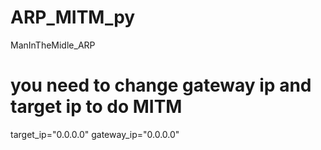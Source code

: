 # ARP_MITM_py
ManInTheMidle_ARP
# you need to change gateway ip and target ip to do MITM
target_ip="0.0.0.0"
gateway_ip="0.0.0.0"

